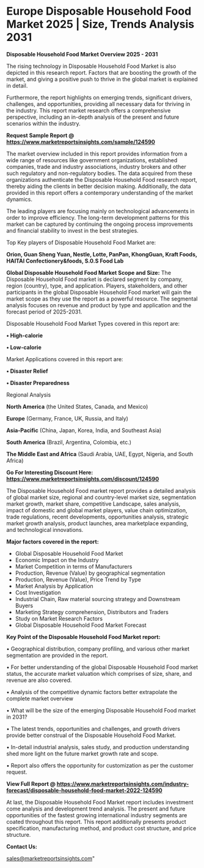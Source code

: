 # Europe Disposable Household Food Market 2025 | Size, Trends Analysis 2031

<Strong> Disposable Household Food Market Overview 2025 - 2031</strong>

The rising technology in Disposable Household Food Market is also depicted in this research report. Factors that are boosting the growth of the market, and giving a positive push to thrive in the global market is explained in detail.

Furthermore, the report highlights on emerging trends, significant drivers, challenges, and opportunities, providing all necessary data for thriving in the industry. This report market research offers a comprehensive perspective, including an in-depth analysis of the present and future scenarios within the industry.

<strong>Request Sample Report @ <a href=https://www.marketreportsinsights.com/sample/124590>https://www.marketreportsinsights.com/sample/124590</a></strong>

The market overview included in this report provides information from a wide range of resources like government organizations, established companies, trade and industry associations, industry brokers and other such regulatory and non-regulatory bodies. The data acquired from these organizations authenticate the Disposable Household Food research report, thereby aiding the clients in better decision making. Additionally, the data provided in this report offers a contemporary understanding of the market dynamics.

The leading players are focusing mainly on technological advancements in order to improve efficiency. The long-term development patterns for this market can be captured by continuing the ongoing process improvements and financial stability to invest in the best strategies.

Top Key players of Disposable Household Food Market are:

<strong>Orion, Guan Sheng Yuan, Nestle, Lotte, PanPan, KhongGuan, Kraft Foods, HAITAI Confectionery&foods, S.0.S Food Lab</strong>

<strong><b>Global Disposable Household Food Market Scope and Size:</b></strong>
The Disposable Household Food market is declared segment by company, region (country), type, and application. Players, stakeholders, and other participants in the global Disposable Household Food market will gain the market scope as they use the report as a powerful resource. The segmental analysis focuses on revenue and product by type and application and the forecast period of 2025-2031.

Disposable Household Food Market Types covered in this report are:

<strong>• High-calorie

• Low-calorie</strong>

Market Applications covered in this report are:

<strong>• Disaster Relief

• Disaster Preparedness</strong> 

Regional Analysis

<strong>North America</strong> (the United States, Canada, and Mexico)

<strong>Europe</strong> (Germany, France, UK, Russia, and Italy)

<strong>Asia-Pacific</strong> (China, Japan, Korea, India, and Southeast Asia)

<strong>South America</strong> (Brazil, Argentina, Colombia, etc.)

<strong>The Middle East and Africa</strong> (Saudi Arabia, UAE, Egypt, Nigeria, and South Africa)

<strong>Go For Interesting Discount Here: <a href=https://www.marketreportsinsights.com/discount/124590>https://www.marketreportsinsights.com/discount/124590</a></strong>

The Disposable Household Food market report provides a detailed analysis of global market size, regional and country-level market size, segmentation market growth, market share, competitive Landscape, sales analysis, impact of domestic and global market players, value chain optimization, trade regulations, recent developments, opportunities analysis, strategic market growth analysis, product launches, area marketplace expanding, and technological innovations.

<strong><b>Major factors covered in the report:</b></strong>
<ul>
  <li>Global Disposable Household Food Market </li>
  <li>Economic Impact on the Industry</li>
  <li>Market Competition in terms of Manufacturers</li>
  <li>Production, Revenue (Value) by geographical segmentation</li>
  <li>Production, Revenue (Value), Price Trend by Type</li>
  <li>Market Analysis by Application</li>
  <li>Cost Investigation</li>
  <li>Industrial Chain, Raw material sourcing strategy and Downstream Buyers</li>
  <li>Marketing Strategy comprehension, Distributors and Traders</li>
  <li>Study on Market Research Factors</li>
  <li>Global Disposable Household Food Market Forecast</li>
</ul>

<strong><b>Key Point of the Disposable Household Food Market report:</b></strong>

• Geographical distribution, company profiling, and various other market segmentation are provided in the report.

• For better understanding of the global Disposable Household Food market status, the accurate market valuation which comprises of size, share, and revenue are also covered.

• Analysis of the competitive dynamic factors better extrapolate the complete market overview

• What will be the size of the emerging Disposable Household Food market in 2031?

• The latest trends, opportunities and challenges, and growth drivers provide better construal of the Disposable Household Food Market.

• In-detail industrial analysis, sales study, and production understanding shed more light on the future market growth rate and scope.

• Report also offers the opportunity for customization as per the customer request.

<strong><b>View Full Report @ <a href=https://www.marketreportsinsights.com/industry-forecast/disposable-household-food-market-2022-124590>https://www.marketreportsinsights.com/industry-forecast/disposable-household-food-market-2022-124590</a></b></strong>


At last, the Disposable Household Food Market report includes investment come analysis and development trend analysis. The present and future opportunities of the fastest growing international industry segments are coated throughout this report. This report additionally presents product specification, manufacturing method, and product cost structure, and price structure.

<strong>Contact Us:</strong>

sales@marketreportsinsights.com"
